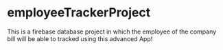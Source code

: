 # employeeTrackerProject
This is a firebase database project in which the employee of the company bill will be able to tracked using this advanced App!
